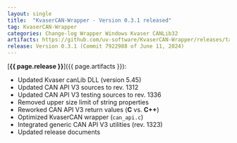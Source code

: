 ```yaml
---
layout: single
title:  "KvaserCAN-Wrapper - Version 0.3.1 released"
tag: KvaserCAN-Wrapper
categories: Change-log Wrapper Windows Kvaser CANLib32
artifacts: https://github.com/uv-software/KvaserCAN-Wrapper/releases/tag/v0.3.1
release: Version 0.3.1 (Commit 7922988 of June 11, 2024)
---
```

[**{{ page.release }}**]({{ page.artifacts }}):

- Updated Kvaser canLib DLL (version 5.45)
- Updated CAN API V3 sources to rev. 1312
- Updated CAN API V3 testing sources to rev. 1336
- Removed upper size limit of string properties
- Reworked CAN API V3 return values (**C** vs. **C++**)
- Optimized KvaserCAN wrapper (`can_api.c`)
- Integrated generic CAN API V3 utilities (rev. 1323)
- Updated release documents
